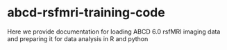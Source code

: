 # abcd-rsfmri-training-code
Here we provide documentation for loading ABCD 6.0 rsfMRI imaging data and preparing it for data analysis in R and python
